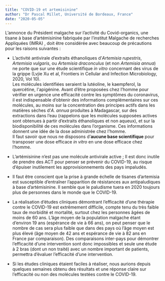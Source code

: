 ```yaml
---
title: "COVID-19 et artemisinine"
author: "Dr Pascal Millet, Université de Bordeaux, France"
date: "2020-05-05"
---
```


L’annonce du Président malgache sur l’activité du Covid-organics, une tisane à base d’artémisinine fabriquée par l’institut Malgache de recherches Appliquées (IMRA) , doit être considérée avec beaucoup de précautions pour les raisons suivantes :
- L’activité antivirale d’extraits éthanoliques d’*Artemisia rupestris*,  *Artemisia vulgaris*, ou *Artemisia draconculus* (et non *Artemisia annua*) ne porte que sur une étude scientifique *in vitro* concernant des virus de la grippe (Lvjie Xu et al, Frontiers in Cellular and Infection Microbiology, 2020, Vol 10).  
Les molécules identifiées seraient la lutéoline, le kaempferol, la quercétine, l'apigénine. Avant d’être proposées chez l’homme pour vérifier en urgence une efficacité contre les symptômes du coronavirus, il est indispensable d’obtenir des informations complémentaires sur ces molécules, au moins sur la concentration des principes actifs dans les matières sèches d’*A. annua* produites à Madagascar, sur des extractions dans l’eau (rappelons que les molécules supposées actives sont obtenues à partir d’extraits éthanoliques et non aqueux), et sur la biodisponibilité de ces molécules dans l’organisme. Ces informations donnent une idée de la dose administrée chez l’homme.  
Il faut savoir que nous ne disposons d’**aucune base scientifique** pour transposer une dose efficace *in vitro* en une dose efficace chez l’homme.

- L’artémisinine n’est pas une molécule antivirale active ; Il est donc inutile de prendre des ACT pour penser se prévenir du COVID-19, au risque d’épuiser inutilement les approvisionnements des pays impaludés.

- Il faut être conscient que la prise à grande échelle de tisanes d’artemisia est susceptible d’entraîner l’apparition de résistances aux antipaludiques à base d’artémisinine. Il semble que le paludisme tuera en 2020 toujours plus de personnes dans le monde que le COVID-19.   

- La réalisation d’études cliniques démontrant l’efficacité d’une thérapie contre le COVID-19 est extrêmement difficile, compte tenu du très faible taux de morbidité et mortalité, surtout chez les personnes âgées de moins de 60 ans. L’âge moyen de la population malgache étant d’environ 19 ans (espérance de vie à 66 ans), on peut penser que le nombre de cas sera plus faible que dans des pays où l’âge moyen est plus élevé (âge moyen de 42 ans et espérance de vie à 82 ans en France par comparaison). Des comparaisons inter-pays pour démontrer l’efficacité d’une intervention sont donc impossibles et seule une étude à 2 bras (dont un non traité) avec un nombre important de patients, permettra d’évaluer l’efficacité d’une intervention.  

- Si les études cliniques étaient faciles à réaliser, nous aurions depuis quelques semaines obtenu des résultats et une réponse claire sur l’efficacité ou non des molécules testées  contre le COVID-19.